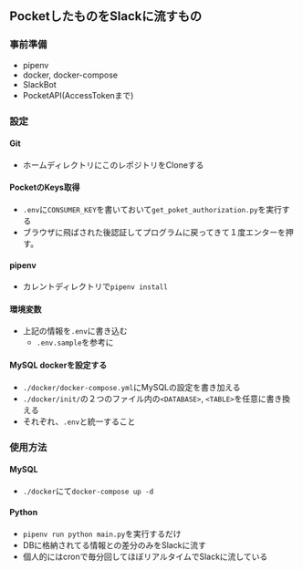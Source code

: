 ## PocketしたものをSlackに流すもの

### 事前準備
* pipenv
* docker, docker-compose
* SlackBot
* PocketAPI(AccessTokenまで)

### 設定
#### Git
* ホームディレクトリにこのレポジトリをCloneする

#### PocketのKeys取得
* `.env`に`CONSUMER_KEY`を書いておいて`get_poket_authorization.py`を実行する
* ブラウザに飛ばされた後認証してプログラムに戻ってきて１度エンターを押す。

#### pipenv
* カレントディレクトリで`pipenv install`

#### 環境変数
* 上記の情報を`.env`に書き込む
  * `.env.sample`を参考に

#### MySQL dockerを設定する

* `./docker/docker-compose.yml`にMySQLの設定を書き加える
* `./docker/init/`の２つのファイル内の`<DATABASE>`, `<TABLE>`を任意に書き換える
* それぞれ、`.env`と統一すること


### 使用方法
#### MySQL
* `./docker`にて`docker-compose up -d`

#### Python
* `pipenv run python main.py`を実行するだけ
* DBに格納されてる情報との差分のみをSlackに流す
* 個人的にはcronで毎分回してほぼリアルタイムでSlackに流している
